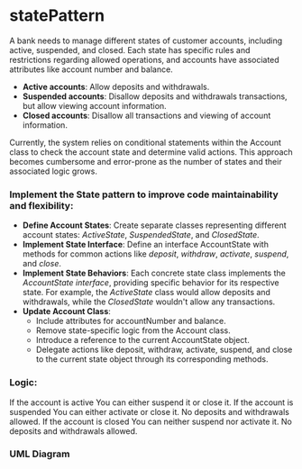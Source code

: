 # statePattern

A bank needs to manage different states of customer accounts, including active, suspended, and closed. Each state has specific rules and restrictions regarding allowed operations, and accounts have associated attributes like account number and balance.

* **Active accounts**: Allow deposits and withdrawals.
* **Suspended accounts**: Disallow deposits and withdrawals transactions, but allow viewing account information.
* **Closed accounts**: Disallow all transactions and viewing of account information.

Currently, the system relies on conditional statements within the Account class to check the account state and determine valid actions. This approach becomes cumbersome and error-prone as the number of states and their associated logic grows.

### Implement the State pattern to improve code maintainability and flexibility:
* **Define Account States**: Create separate classes representing different account states: *ActiveState*, *SuspendedState*, and *ClosedState*.
* **Implement State Interface**: Define an interface AccountState with methods for common actions like *deposit*, *withdraw*, *activate*, *suspend*, and *close*.
* **Implement State Behaviors**: Each concrete state class implements the *AccountState interface*, providing specific behavior for its respective state. For example, the *ActiveState* class would allow deposits and withdrawals, while the *ClosedState* wouldn't allow any transactions.
* **Update Account Class**:
  * Include attributes for accountNumber and balance.
  * Remove state-specific logic from the Account class.
  * Introduce a reference to the current AccountState object.
  * Delegate actions like deposit, withdraw, activate, suspend, and close to the current state object through its corresponding methods.
 
 ### Logic:

If the account is active
    You can either suspend it or close it.
If the account is suspended
    You can either activate or close it.
     No deposits and withdrawals allowed.
If the account is closed
     You can neither suspend nor activate it.
      No deposits and withdrawals allowed.

### UML Diagram      
